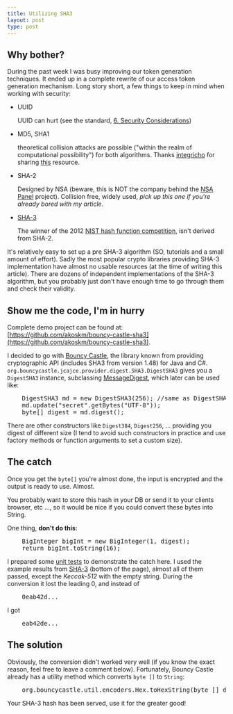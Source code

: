 ```yaml
---
title: Utilizing SHA3
layout: post
type: post
---
```


Why bother?
---------

During the past week I was busy improving our token generation techniques. It ended up in a complete rewrite of our access token generation mechanism. Long story short, a few things to keep in mind when working with security:

 * UUID

   UUID can hurt (see the standard, [6. Security Considerations](http://www.ietf.org/rfc/rfc4122.txt))

 * MD5, SHA1

   theoretical collision attacks are possible ("within the realm of computational possibility") for both algorithms. Thanks [integricho](https://github.com/integricho) for sharing [this](http://www.pythonsecurity.org/wiki/django/#authentication) resource.

 * SHA-2

   Designed by NSA (beware, this is NOT the company behind the [NSA Panel](https://github.com/goshakkk/nsa_panel) project). Collision free, widely used, _pick up this one if you're already bored with my article_.

 * [SHA-3](http://en.wikipedia.org/wiki/SHA-3)

   The winner of the 2012 [NIST hash function competition](http://en.wikipedia.org/wiki/NIST_hash_function_competition), isn't derived from SHA-2.

It's relatively easy to set up a pre SHA-3 algorithm (SO, tutorials and a small amount of effort). Sadly the most popular crypto libraries providing SHA-3 implementation have almost no usable resources (at the time of writing this article). There are dozens of independent implementations of the SHA-3 algorithm, but you probably just don't have enough time to go through them and check their validity.

Show me the code, I'm in hurry
-------

Complete demo project can be found at: [https://github.com/akoskm/bouncy-castle-sha3](https://github.com/akoskm/bouncy-castle-sha3).

I decided to go with [Bouncy Castle](http://www.bouncycastle.org), the library known from providing cryptographic API (includes SHA3 from version 1.48) for Java and C#.
<code>org.bouncycastle.jcajce.provider.digest.SHA3.DigestSHA3</code> gives you a <code>DigestSHA3</code> instance, subclassing [MessageDigest](http://docs.oracle.com/javase/7/docs/api/java/security/MessageDigest.html), which later can be used like:

<pre>
    DigestSHA3 md = new DigestSHA3(256); //same as DigestSHA3 md = new SHA3.Digest256();
    md.update("secret".getBytes("UTF-8"));
    byte[] digest = md.digest();
</pre>

There are other constructors like <code>Digest384</code>, <code>Digest256</code>, ... providing you digest of different size (I tend to avoid such constructors in practice and use factory methods or function arguments to set a custom size).

The catch
-------

Once you get the <code>byte[]</code> you're almost done, the input is encrypted and the output is ready to use. Almost.

You probably want to store this hash in your DB or send it to your clients browser, etc ..., so it would be nice if you could convert these bytes into String.

One thing, **don't do this**:

<pre>
    BigInteger bigInt = new BigInteger(1, digest);
    return bigInt.toString(16);
</pre>

I prepared some [unit tests](https://github.com/akoskm/bouncy-castle-sha3/tree/master/src/test/java/io/github/bouncycastlesha3) to demonstrate the catch here. I used the example results from [SHA-3](http://en.wikipedia.org/wiki/SHA-3) (bottom of the page), almost all of them passed, except the *Keccak-512* with the empty string. During the conversion it lost the leading 0, and instead of

<pre>
    0eab42d...
</pre>

I got

<pre>
    eab42de...
</pre>


The solution
--------

Obviously, the conversion didn't worked very well (if you know the exact reason, feel free to leave a comment below). Fortunately, Bouncy Castle already has a utility method which converts <code>byte []</code> to <code>String</code>:
<pre>
    org.bouncycastle.util.encoders.Hex.toHexString(byte [] data)
</pre>

Your SHA-3 hash has been served, use it for the greater good!
